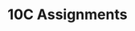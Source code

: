---
title: 10C Assignments
layout: assignments
description: >-
  The following links contain assignment descriptions.
intro:
  blurbs:
    - image: /img/illustrations-coffee.svg
      text: >
        Assignment 1
      link: 10C-english/assignment1/
      disabled:
    - image: /img/illustrations-coffee-gear.svg
      text: >
        Assignment 2
      link: 10C-english/assignment2/
      disabled:
    - image: /img/illustrations-tutorials.svg
      text: >
        Assignment 3
      link: 10C-english/assignment3/
      disabled:
    - image: /img/illustrations-meeting-space.svg
      text: >
        Assignment 4
      link: 10C-english/assignment4/
      disabled:
---